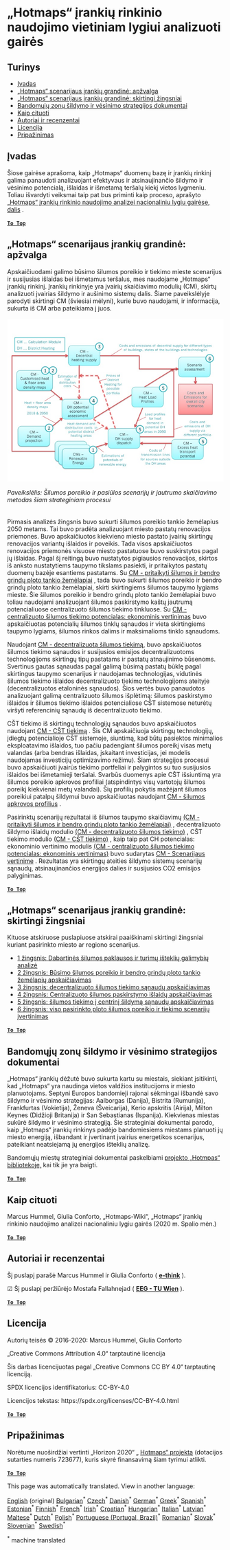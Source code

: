 <h1><a class="anchor" id="guidelines-for-using-the-hotmaps-toolbox-for-analyses-at-local-level" href="#guidelines-for-using-the-hotmaps-toolbox-for-analyses-at-local-level"><i class="fa fa-link"></i></a>„Hotmaps“ įrankių rinkinio naudojimo vietiniam lygiui analizuoti gairės</h1><h2><a class="anchor" id="table-of-contents" href="#table-of-contents"><i class="fa fa-link"></i></a> Turinys</h2><ul><li> <a href="#introduction">Įvadas</a></li><li> <a href="#the-hotmaps-scenario-toolchain-overview">„Hotmaps“ scenarijaus įrankių grandinė: apžvalga</a></li><li> <a href="#the-hotmaps-scenario-toolchain-different-steps">„Hotmaps“ scenarijaus įrankių grandinė: skirtingi žingsniai</a></li><li> <a href="#pilot-areas-heating-and-cooling-strategy-documents">Bandomųjų zonų šildymo ir vėsinimo strategijos dokumentai</a></li><li> <a href="#how-to-cite">Kaip cituoti</a></li><li> <a href="#authors-and-reviewers">Autoriai ir recenzentai</a></li><li> <a href="#license">Licencija</a></li><li> <a href="#acknowledgement">Pripažinimas</a></li></ul><h2><a class="anchor" id="introduction" href="#introduction"><i class="fa fa-link"></i></a> Įvadas</h2><p> Šiose gairėse aprašoma, kaip „Hotmaps“ duomenų bazę ir įrankių rinkinį galima panaudoti analizuojant efektyvaus ir atsinaujinančio šildymo ir vėsinimo potencialą, išlaidas ir išmetamą teršalų kiekį vietos lygmeniu. Toliau išvardyti veiksmai taip pat bus priminti kaip proceso, aprašyto <a href="https://wiki.hotmaps.hevs.ch/en/guide-national-level-comprehensive-assessment-eed#introduction">„Hotmaps“ įrankių rinkinio naudojimo analizei nacionaliniu lygiu gairėse, dalis</a> .</p><p><ins> <code><strong><a href="#table-of-contents">To Top</a></strong></code></ins></p><h2><a class="anchor" id="the-hotmaps-scenario-toolchain--overview" href="#the-hotmaps-scenario-toolchain--overview"><i class="fa fa-link"></i></a> „Hotmaps“ scenarijaus įrankių grandinė: apžvalga</h2><p> Apskaičiuodami galimo būsimo šilumos poreikio ir tiekimo mieste scenarijus ir susijusias išlaidas bei išmetamus teršalus, mes naudojame „Hotmaps“ įrankių rinkinį. Įrankių rinkinyje yra įvairių skaičiavimo modulių (CM), skirtų analizuoti įvairias šildymo ir aušinimo sistemų dalis. Šiame paveikslėlyje parodyti skirtingi CM (šviesiai mėlyni), kurie buvo naudojami, ir informacija, sukurta iš CM arba pateikiama į juos.<br/><br/><img src="/en/guide-local-and-municipal-levels/Toolchain_29_06_2020.jpg"/></p><p> <em>Paveikslėlis: Šilumos poreikio ir pasiūlos scenarijų ir jautrumo skaičiavimo metodas šiam strateginiam procesui</em><br/><br/><br/> Pirmasis analizės žingsnis buvo sukurti šilumos poreikio tankio žemėlapius 2050 metams. Tai buvo pradėta analizuojant miesto pastatų renovacijos priemones. Buvo apskaičiuotos kiekvieno miesto pastato įvairių skirtingų renovacijos variantų išlaidos ir poveikis. Tada visos apskaičiuotos renovacijos priemonės visuose miesto pastatuose buvo suskirstytos pagal jų išlaidas. Pagal šį reitingą buvo nustatytos pigiausios renovacijos, skirtos iš anksto nustatytiems taupymo tikslams pasiekti, ir pritaikytos pastatų duomenų bazėje esantiems pastatams. Su <a href="https://wiki.hotmaps.eu/en/CM-Customized-heat-and-floor-area-density-maps">CM - pritaikyti šilumos ir bendro grindų ploto tankio žemėlapiai</a> , tada buvo sukurti šilumos poreikio ir bendro grindų ploto tankio žemėlapiai, skirti skirtingiems šilumos taupymo lygiams mieste. Šie šilumos poreikio ir bendro grindų ploto tankio žemėlapiai buvo toliau naudojami analizuojant šilumos paskirstymo kaštų jautrumą potencialiuose centralizuoto šilumos tiekimo tinkluose. Su <a href="https://wiki.hotmaps.eu/en/CM-District-heating-potential-economic-assessment">CM - centralizuoto šilumos tiekimo potencialas: ekonominis vertinimas</a> buvo apskaičiuotas potencialių šilumos tinklų sąnaudos ir vieta skirtingiems taupymo lygiams, šilumos rinkos dalims ir maksimalioms tinklo sąnaudoms.</p><p> Naudojant <a href="https://wiki.hotmaps.eu/en/CM-Decentral-heating-supply">CM - decentralizuotą šilumos tiekimą,</a> buvo apskaičiuotos šilumos tiekimo sąnaudos ir susijusios emisijos decentralizuotoms technologijoms skirtingų tipų pastatams ir pastatų atnaujinimo būsenoms. Svertinus gautas sąnaudas pagal galimą būsimą pastatų būklę pagal skirtingus taupymo scenarijus ir naudojamas technologijas, vidutinės šilumos tiekimo išlaidos decentralizuoto tiekimo technologijoms ateityje (decentralizuotos etaloninės sąnaudos). Šios vertės buvo panaudotos analizuojant galimą centralizuoto šilumos išplėtimą: šilumos paskirstymo išlaidos ir šilumos tiekimo išlaidos potencialiose CŠT sistemose neturėtų viršyti referencinių sąnaudų iš decentralizuoto tiekimo.</p><p> CŠT tiekimo iš skirtingų technologijų sąnaudos buvo apskaičiuotos naudojant <a href="https://wiki.hotmaps.eu/en/CM-District-heating-supply-dispatch">CM - CŠT tiekimą</a> . Šis CM apskaičiuoja skirtingų technologijų, įdiegtų potencialioje CŠT sistemoje, siuntimą, kad būtų pasiektos minimalios eksploatavimo išlaidos, tuo pačiu padengiant šilumos poreikį visas metų valandas (arba bendras išlaidas, įskaitant investicijas, jei modelis naudojamas investicijų optimizavimo režimu). Šiam strategijos procesui buvo apskaičiuoti įvairūs tiekimo portfeliai ir palygintos su tuo susijusios išlaidos bei išmetamieji teršalai. Svarbūs duomenys apie CŠT išsiuntimą yra šilumos poreikio apkrovos profiliai (atspindintys visų vartotojų šilumos poreikį kiekvienai metų valandai). Šių profilių pokytis mažėjant šilumos poreikiui patalpų šildymui buvo apskaičiuotas naudojant <a href="https://wiki.hotmaps.hevs.ch/en/CM-Heat-load-profiles">CM - šilumos apkrovos profilius</a> .</p><p> Pasirinktų scenarijų rezultatai iš šilumos taupymo skaičiavimų <a href="https://wiki.hotmaps.eu/en/CM-Customized-heat-and-floor-area-density-maps">(CM - pritaikyti šilumos ir bendro grindų ploto tankio žemėlapiai)</a> , decentralizuoto šildymo išlaidų modulio <a href="https://wiki.hotmaps.eu/en/CM-Decentral-heating-supply">(CM - decentralizuoto šilumos tiekimo)</a> , CŠT tiekimo modulio <a href="https://wiki.hotmaps.eu/en/CM-District-heating-supply-dispatch">(CM - CŠT tiekimo)</a> , kaip taip pat CH potencialas: ekonominio vertinimo modulis <a href="https://wiki.hotmaps.eu/en/CM-District-heating-potential-economic-assessment">(CM - centralizuoto šilumos tiekimo potencialas: ekonominis vertinimas)</a> buvo sudarytas <a href="https://wiki.hotmaps.eu/en/CM-Scenario-assessment">CM - Scenarijaus vertinime</a> . Rezultatas yra skirtingų ateities šildymo sistemų scenarijų sąnaudų, atsinaujinančios energijos dalies ir susijusios CO2 emisijos palyginimas.</p><p><ins> <code><strong><a href="#table-of-contents">To Top</a></strong></code></ins></p><h2><a class="anchor" id="the-hotmaps-scenario-toolchain--different-steps" href="#the-hotmaps-scenario-toolchain--different-steps"><i class="fa fa-link"></i></a> „Hotmaps“ scenarijaus įrankių grandinė: skirtingi žingsniai</h2><p> Kituose atskiruose puslapiuose atskirai paaiškinami skirtingi žingsniai kuriant pasirinkto miesto ar regiono scenarijus.</p><ul><li> <a href="https://wiki.hotmaps.eu/en/Step-1-Analysis-of-current-heat-demand-and-available-resource-potentials">1 žingsnis: Dabartinės šilumos paklausos ir turimų išteklių galimybių analizė</a></li><li> <a href="https://wiki.hotmaps.eu/en/Step-2-Calculation-of-future-heat-demand-and-gross-floor-area-density-maps">2 žingsnis: Būsimo šilumos poreikio ir bendro grindų ploto tankio žemėlapių apskaičiavimas</a></li><li> <a href="https://wiki.hotmaps.eu/en/Step-3-Calculation-of-costs-of-decentral-heat-supply">3 žingsnis: decentralizuoto šilumos tiekimo sąnaudų apskaičiavimas</a></li><li> <a href="https://wiki.hotmaps.eu/en/Step-4-Calculation-of-district-heating-distribution-costs">4 žingsnis: Centralizuoto šilumos paskirstymo išlaidų apskaičiavimas</a></li><li> <a href="https://wiki.hotmaps.eu/en/Step-5-Calculation-of-costs-of-heat-supply-to-district-heating">5 žingsnis: šilumos tiekimo į centrinį šildymą sąnaudų apskaičiavimas</a></li><li> <a href="https://wiki.hotmaps.eu/en/Step-6-Assessment-of-scenarios-for-entire-heat-demand-and-supply-for-the-selected-area">6 žingsnis: viso pasirinkto ploto šilumos poreikio ir tiekimo scenarijų įvertinimas</a></li></ul><p><ins> <code><strong><a href="#table-of-contents">To Top</a></strong></code></ins></p><h2><a class="anchor" id="pilot-areas-heating-and-cooling-strategy-documents" href="#pilot-areas-heating-and-cooling-strategy-documents"><i class="fa fa-link"></i></a> Bandomųjų zonų šildymo ir vėsinimo strategijos dokumentai</h2><p> „Hotmaps“ įrankių dėžutė buvo sukurta kartu su miestais, siekiant įsitikinti, kad „Hotmaps“ yra naudinga vietos valdžios institucijoms ir miesto planuotojams. Septyni Europos bandomieji rajonai sėkmingai išbandė savo šildymo ir vėsinimo strategijas: Aalborgas (Danija), Bistrita (Rumunija), Frankfurtas (Vokietija), Ženeva (Šveicarija), Kerio apskritis (Airija), Milton Keynes (Didžioji Britanija) ir San Sebastianas (Ispanija). Kiekvienas miestas sukūrė šildymo ir vėsinimo strategiją. Šie strateginiai dokumentai parodo, kaip „Hotmaps“ įrankių rinkinys padėjo bandomiesiems miestams planuoti jų miesto energiją, išbandant ir įvertinant įvairius energetikos scenarijus, pateikiant neatsiejamą jų energijos išteklių analizę.</p><p> Bandomųjų miestų strateginiai dokumentai paskelbiami <a href="https://www.hotmaps-project.eu/library/">projekto „Hotmpas“ bibliotekoje,</a> kai tik jie yra baigti.</p><p><ins> <code><strong><a href="#table-of-contents">To Top</a></strong></code></ins></p><h2><a class="anchor" id="how-to-cite" href="#how-to-cite"><i class="fa fa-link"></i></a> Kaip cituoti</h2><p> Marcus Hummel, Giulia Conforto, „Hotmaps-Wiki“, „Hotmaps“ įrankių rinkinio naudojimo analizei nacionaliniu lygiu gairės (2020 m. Spalio mėn.)</p><p><ins> <code><strong><a href="#table-of-contents">To Top</a></strong></code></ins></p><h2><a class="anchor" id="authors-and-reviewers" href="#authors-and-reviewers"><i class="fa fa-link"></i></a> Autoriai ir recenzentai</h2><p> Šį puslapį parašė Marcus Hummel ir Giulia Conforto ( <strong><a href="https://e-think.ac.at">e-think</a></strong> ).</p><p> ☑ Šį puslapį peržiūrėjo Mostafa Fallahnejad ( <strong><a href="https://eeg.tuwien.ac.at/">EEG - TU Wien</a></strong> ).</p><p> <a href="#table-of-contents"><strong><code>To Top</code></strong></a></p><h2><a class="anchor" id="license" href="#license"><i class="fa fa-link"></i></a> Licencija</h2><p> Autorių teisės © 2016-2020: Marcus Hummel, Giulia Conforto</p><p> „Creative Commons Attribution 4.0“ tarptautinė licencija</p><p> Šis darbas licencijuotas pagal „Creative Commons CC BY 4.0“ tarptautinę licenciją.</p><p> SPDX licencijos identifikatorius: CC-BY-4.0</p><p> Licencijos tekstas: https://spdx.org/licenses/CC-BY-4.0.html</p><p><ins> <code><strong><a href="#table-of-contents">To Top</a></strong></code></ins></p><h2><a class="anchor" id="acknowledgement" href="#acknowledgement"><i class="fa fa-link"></i></a> Pripažinimas</h2><p> Norėtume nuoširdžiai vertinti „Horizon 2020“ „ <a href="https://www.hotmaps-project.eu">Hotmaps“ projektą</a> (dotacijos sutarties numeris 723677), kuris skyrė finansavimą šiam tyrimui atlikti.</p><p><ins> <code><strong><a href="#table-of-contents">To Top</a></strong></code></ins></p>
<!--- THIS IS A SUPER UNIQUE IDENTIFIER -->

This page was automatically translated. View in another language:

[English](../en/guide-local-and-municipal-levels) (original) [Bulgarian](../bg/guide-local-and-municipal-levels)<sup>\*</sup> [Czech](../cs/guide-local-and-municipal-levels)<sup>\*</sup> [Danish](../da/guide-local-and-municipal-levels)<sup>\*</sup> [German](../de/guide-local-and-municipal-levels)<sup>\*</sup> [Greek](../el/guide-local-and-municipal-levels)<sup>\*</sup> [Spanish](../es/guide-local-and-municipal-levels)<sup>\*</sup> [Estonian](../et/guide-local-and-municipal-levels)<sup>\*</sup> [Finnish](../fi/guide-local-and-municipal-levels)<sup>\*</sup> [French](../fr/guide-local-and-municipal-levels)<sup>\*</sup> [Irish](../ga/guide-local-and-municipal-levels)<sup>\*</sup> [Croatian](../hr/guide-local-and-municipal-levels)<sup>\*</sup> [Hungarian](../hu/guide-local-and-municipal-levels)<sup>\*</sup> [Italian](../it/guide-local-and-municipal-levels)<sup>\*</sup>  [Latvian](../lv/guide-local-and-municipal-levels)<sup>\*</sup> [Maltese](../mt/guide-local-and-municipal-levels)<sup>\*</sup> [Dutch](../nl/guide-local-and-municipal-levels)<sup>\*</sup> [Polish](../pl/guide-local-and-municipal-levels)<sup>\*</sup> [Portuguese (Portugal, Brazil)](../pt/guide-local-and-municipal-levels)<sup>\*</sup> [Romanian](../ro/guide-local-and-municipal-levels)<sup>\*</sup> [Slovak](../sk/guide-local-and-municipal-levels)<sup>\*</sup> [Slovenian](../sl/guide-local-and-municipal-levels)<sup>\*</sup> [Swedish](../sv/guide-local-and-municipal-levels)<sup>\*</sup> 

<sup>\*</sup> machine translated
